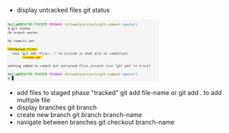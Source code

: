 - display untracked files
git status
<img src="https://github.com/NajlaHamdan/git-command/blob/main/images/git-status.png" width="350"/>

- add files to staged phase "tracked"
git add file-name 
or git add . to add multiple file
- display branches
git branch
- create new branch 
git branch branch-name
- navigate between branches
git checkout branch-name